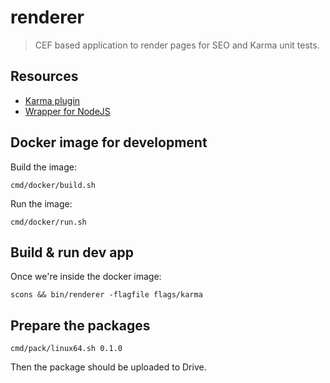 
renderer
========

> CEF based application to render pages for SEO and Karma unit tests.


Resources
---------

 * [Karma plugin](https://github.com/ernestoalejo/karma-renderer-launcher)
 * [Wrapper for NodeJS](https://github.com/ernestoalejo/npm-renderer)



Docker image for development
----------------------------

Build the image:

```shell
cmd/docker/build.sh
```

Run the image:

```shell
cmd/docker/run.sh
```


Build & run dev app
-------------------

Once we're inside the docker image:

```shell
scons && bin/renderer -flagfile flags/karma
```


Prepare the packages
--------------------

```shell
cmd/pack/linux64.sh 0.1.0
```

Then the package should be uploaded to Drive.
